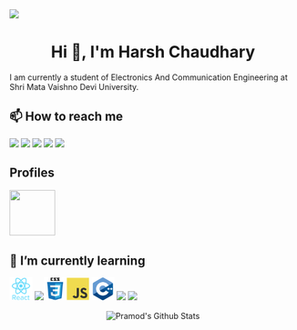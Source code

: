 <img src="https://readme-typing-svg.herokuapp.com/?lines=Hello,+There!+👋;_This+is+Harsh+Chaudhary....;Front+End+Web+Developer;Leetcode+Programmer!&center=true&size=30">

<h1 align="center">Hi 👋, I'm Harsh Chaudhary</h1>
I am currently a student of Electronics And Communication Engineering at Shri Mata Vaishno Devi University.


<!--
**Siddhant-vardhansingh/Siddhant-vardhansingh is a special repository. Its README.md will appear on your public profile!

Here are some ideas to get you started:
**
- 🔭 I’m currently working on ...
- 🌱 I’m currently learning ...
- 👯 I’m looking to collaborate on ...
- 🤔 I’m looking for help with ...
- 💬 Ask me about ...
- 📫 How to reach me: ...
- 😄 Pronouns: ...
- ⚡ Fun fact: ...
-->
<!--
  - 🌱 I’m currently learning C++, Python, Android
-->
## 📫 How to reach me

<a href="https://twitter.com/mrharsh06"><img src="https://img.icons8.com/fluent/100/000000/twitter.png"/></a> 
<a href="https://www.linkedin.com/in/harsh-chaudhary-563b47199/"><img src="https://img.icons8.com/fluent/100/000000/linkedin.png"/></a> 
<a href="mailto:mr.harsh0606@gmail.com"><img src="https://img.icons8.com/color/100/000000/gmail--v2.png"/></a> 
<a href="https://t.me/mrharsh06"><img src="https://img.icons8.com/color/100/000000/telegram-app--v2.png"/></a> 
<a href="https://www.instagram.com/mrharsh06/"><img src="https://img.icons8.com/bubbles/100/000000/instagram-new.png"/></a> 

## Profiles
<a href="https://leetcode.com/mrharsh06/"><img src="https://raw.githubusercontent.com/rahuldkjain/github-profile-readme-generator/master/src/images/icons/Social/leet-code.svg" height="80" width="80"/></a> 

## 🌱 I’m currently learning

<img src="https://raw.githubusercontent.com/devicons/devicon/master/icons/react/react-original-wordmark.svg" alt="react" width="40" height="40"/> <img src="https://img.icons8.com/ios/50/000000/html-5.png"/><img src="https://raw.githubusercontent.com/devicons/devicon/master/icons/css3/css3-original-wordmark.svg" alt="css3" width="40" height="40"/><img src="https://raw.githubusercontent.com/devicons/devicon/master/icons/javascript/javascript-original.svg" alt="javascript" width="40" height="40"/> <img src="https://raw.githubusercontent.com/devicons/devicon/master/icons/cplusplus/cplusplus-original.svg" alt="cplusplus" width="40" height="40"/>  <img src="https://img.icons8.com/color/48/000000/python.png"/>    <img src="https://img.icons8.com/color/48/000000/git.png"/>  


<div>
  <p align="center">
    <img align="center" src="https://github-readme-stats.vercel.app/api?username=Siddhant-vardhansingh&show_icons=true&title_color=00a6ff&icon_color=ffbb00&text_color=000000&bg_color=ffffff" alt="Pramod's Github Stats" width="450px">
  </p>
</div>
